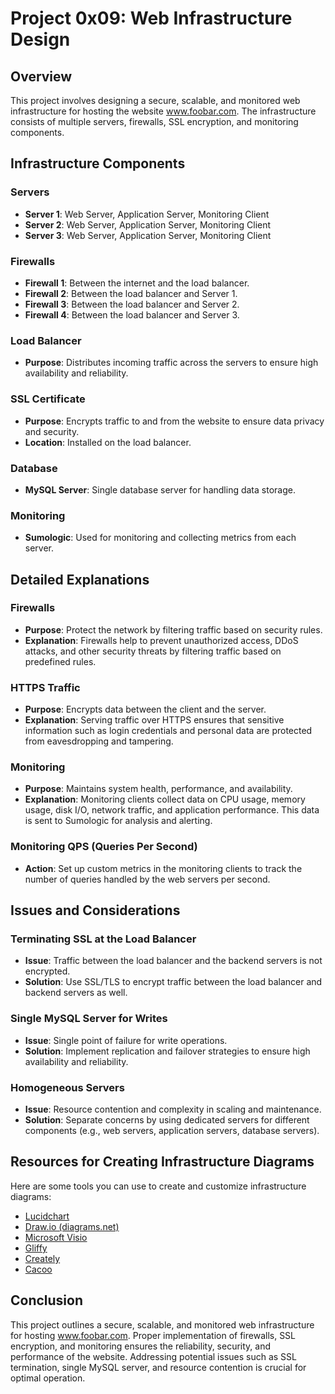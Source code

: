 # Project 0x09: Web Infrastructure Design

## Overview

This project involves designing a secure, scalable, and monitored web infrastructure for hosting the website www.foobar.com. The infrastructure consists of multiple servers, firewalls, SSL encryption, and monitoring components.

## Infrastructure Components

### Servers
- **Server 1**: Web Server, Application Server, Monitoring Client
- **Server 2**: Web Server, Application Server, Monitoring Client
- **Server 3**: Web Server, Application Server, Monitoring Client

### Firewalls
- **Firewall 1**: Between the internet and the load balancer.
- **Firewall 2**: Between the load balancer and Server 1.
- **Firewall 3**: Between the load balancer and Server 2.
- **Firewall 4**: Between the load balancer and Server 3.

### Load Balancer
- **Purpose**: Distributes incoming traffic across the servers to ensure high availability and reliability.

### SSL Certificate
- **Purpose**: Encrypts traffic to and from the website to ensure data privacy and security.
- **Location**: Installed on the load balancer.

### Database
- **MySQL Server**: Single database server for handling data storage.

### Monitoring
- **Sumologic**: Used for monitoring and collecting metrics from each server.

## Detailed Explanations

### Firewalls
- **Purpose**: Protect the network by filtering traffic based on security rules.
- **Explanation**: Firewalls help to prevent unauthorized access, DDoS attacks, and other security threats by filtering traffic based on predefined rules.

### HTTPS Traffic
- **Purpose**: Encrypts data between the client and the server.
- **Explanation**: Serving traffic over HTTPS ensures that sensitive information such as login credentials and personal data are protected from eavesdropping and tampering.

### Monitoring
- **Purpose**: Maintains system health, performance, and availability.
- **Explanation**: Monitoring clients collect data on CPU usage, memory usage, disk I/O, network traffic, and application performance. This data is sent to Sumologic for analysis and alerting.

### Monitoring QPS (Queries Per Second)
- **Action**: Set up custom metrics in the monitoring clients to track the number of queries handled by the web servers per second.

## Issues and Considerations

### Terminating SSL at the Load Balancer
- **Issue**: Traffic between the load balancer and the backend servers is not encrypted.
- **Solution**: Use SSL/TLS to encrypt traffic between the load balancer and backend servers as well.

### Single MySQL Server for Writes
- **Issue**: Single point of failure for write operations.
- **Solution**: Implement replication and failover strategies to ensure high availability and reliability.

### Homogeneous Servers
- **Issue**: Resource contention and complexity in scaling and maintenance.
- **Solution**: Separate concerns by using dedicated servers for different components (e.g., web servers, application servers, database servers).

## Resources for Creating Infrastructure Diagrams

Here are some tools you can use to create and customize infrastructure diagrams:

- [Lucidchart](https://www.lucidchart.com/)
- [Draw.io (diagrams.net)](https://www.draw.io/)
- [Microsoft Visio](https://www.microsoft.com/en-us/microsoft-365/visio/flowchart-software)
- [Gliffy](https://www.gliffy.com/)
- [Creately](https://www.creately.com/)
- [Cacoo](https://cacoo.com/)

## Conclusion

This project outlines a secure, scalable, and monitored web infrastructure for hosting www.foobar.com. Proper implementation of firewalls, SSL encryption, and monitoring ensures the reliability, security, and performance of the website. Addressing potential issues such as SSL termination, single MySQL server, and resource contention is crucial for optimal operation.
